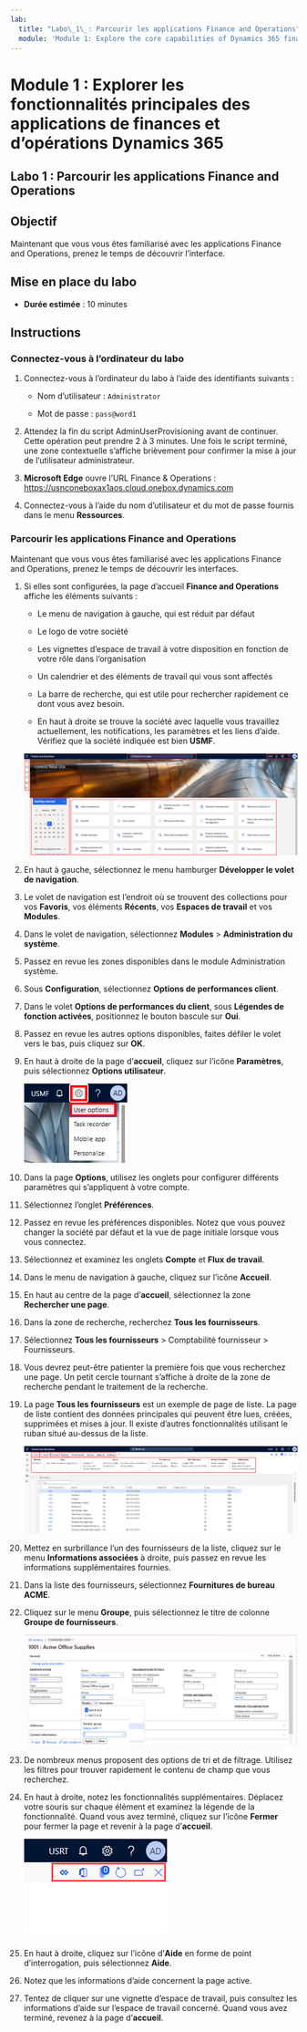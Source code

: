 ```yaml
---
lab:
  title: "Labo\_1\_: Parcourir les applications Finance and Operations"
  module: 'Module 1: Explore the core capabilities of Dynamics 365 finance and operations apps'
---
```


# Module 1 : Explorer les fonctionnalités principales des applications de finances et d’opérations Dynamics 365

## Labo 1 : Parcourir les applications Finance and Operations

## Objectif

Maintenant que vous vous êtes familiarisé avec les applications Finance and Operations, prenez le temps de découvrir l’interface.

## Mise en place du labo

- **Durée estimée** : 10 minutes

## Instructions

### Connectez-vous à l’ordinateur du labo

1.  Connectez-vous à l’ordinateur du labo à l’aide des identifiants suivants :

    - Nom d’utilisateur : `Administrator`

    - Mot de passe : `pass@word1`

1.  Attendez la fin du script AdminUserProvisioning avant de continuer. Cette opération peut prendre 2 à 3 minutes. Une fois le script terminé, une zone contextuelle s’affiche brièvement pour confirmer la mise à jour de l’utilisateur administrateur. 

1.  **Microsoft Edge** ouvre l’URL Finance & Operations : <https://usnconeboxax1aos.cloud.onebox.dynamics.com>

1.  Connectez-vous à l’aide du nom d’utilisateur et du mot de passe fournis dans le menu **Ressources**. 


### Parcourir les applications Finance and Operations

Maintenant que vous vous êtes familiarisé avec les applications Finance and Operations, prenez le temps de découvrir les interfaces.

1.  Si elles sont configurées, la page d’accueil **Finance and Operations** affiche les éléments suivants :

    - Le menu de navigation à gauche, qui est réduit par défaut

    - Le logo de votre société

    - Les vignettes d’espace de travail à votre disposition en fonction de votre rôle dans l’organisation

    - Un calendrier et des éléments de travail qui vous sont affectés

    -  La barre de recherche, qui est utile pour rechercher rapidement ce dont vous avez besoin.

    - En haut à droite se trouve la société avec laquelle vous travaillez actuellement, les notifications, les paramètres et les liens d’aide. Vérifiez que la société indiquée est bien **USMF**.

    ![Capture d’écran de la page d’accueil de Dynamics 365 Finance and Operations avec des zones mises en évidence.](./media/lab-navigate-finance-and-operations-apps-04.png)

2.  En haut à gauche, sélectionnez le menu hamburger **Développer le volet de navigation**.

3.  Le volet de navigation est l’endroit où se trouvent des collections pour vos **Favoris**, vos éléments **Récents**, vos **Espaces de travail** et vos **Modules**.

4.  Dans le volet de navigation, sélectionnez **Modules** > **Administration du système**.

5.  Passez en revue les zones disponibles dans le module Administration système.

6.  Sous **Configuration**, sélectionnez **Options de performances client**.

7.  Dans le volet **Options de performances du client**, sous **Légendes de fonction activées**, positionnez le bouton bascule sur **Oui**.

8.  Passez en revue les autres options disponibles, faites défiler le volet vers le bas, puis cliquez sur **OK**.

9.  En haut à droite de la page d’**accueil**, cliquez sur l’icône **Paramètres**, puis sélectionnez **Options utilisateur**.

    ![Capture d’écran de l’icône Paramètres et de la liste déroulante Options utilisateur.](./media/lab-navigate-finance-and-operations-apps-05.png)

10. Dans la page **Options**, utilisez les onglets pour configurer différents paramètres qui s’appliquent à votre compte.

11. Sélectionnez l’onglet **Préférences**.

12. Passez en revue les préférences disponibles. Notez que vous pouvez changer la société par défaut et la vue de page initiale lorsque vous vous connectez.

13. Sélectionnez et examinez les onglets **Compte** et **Flux de travail**.

14. Dans le menu de navigation à gauche, cliquez sur l’icône **Accueil**.

15. En haut au centre de la page d’**accueil**, sélectionnez la zone **Rechercher une page**.

16. Dans la zone de recherche, recherchez **Tous les fournisseurs**.

17. Sélectionnez **Tous les fournisseurs** > Comptabilité fournisseur > Fournisseurs.

18. Vous devrez peut-être patienter la première fois que vous recherchez une page. Un petit cercle tournant s’affiche à droite de la zone de recherche pendant le traitement de la recherche.

19. La page **Tous les fournisseurs** est un exemple de page de liste. La page de liste contient des données principales qui peuvent être lues, créées, supprimées et mises à jour.  Il existe d’autres fonctionnalités utilisant le ruban situé au-dessus de la liste.

    ![Capture d’écran de la liste Tous les fournisseurs avec les fonctionnalités du menu mises en évidence.](./media/lab-navigate-finance-and-operations-apps-06.png)

20. Mettez en surbrillance l’un des fournisseurs de la liste, cliquez sur le menu **Informations associées** à droite, puis passez en revue les informations supplémentaires fournies.

21. Dans la liste des fournisseurs, sélectionnez **Fournitures de bureau ACME**.

22. Cliquez sur le menu **Groupe**, puis sélectionnez le titre de colonne **Groupe de fournisseurs**.

    ![Capture d’écran du titre de colonne Groupe de fournisseurs pour ACME Office Supplies (Fournitures de bureau ACME).](./media/lab-navigate-finance-and-operations-apps-07.png)

23. De nombreux menus proposent des options de tri et de filtrage. Utilisez les filtres pour trouver rapidement le contenu de champ que vous recherchez.

24. En haut à droite, notez les fonctionnalités supplémentaires. Déplacez votre souris sur chaque élément et examinez la légende de la fonctionnalité. Quand vous avez terminé, cliquez sur l’icône **Fermer** pour fermer la page et revenir à la page d’**accueil**.

    ![Capture d’écran du menu situé en haut à droite de la page Liste affichant des fonctionnalités supplémentaires qui permettent de se connecter à Power Apps ou aux applications Office, et les boutons Document joint, Actualiser la page, Ouvrir dans une nouvelle fenêtre et Fermer.](./media/lab-navigate-finance-and-operations-apps-08.png)

25. En haut à droite, cliquez sur l’icône d’**Aide** en forme de point d’interrogation, puis sélectionnez **Aide**.

26. Notez que les informations d’aide concernent la page active.

27. Tentez de cliquer sur une vignette d’espace de travail, puis consultez les informations d’aide sur l’espace de travail concerné. Quand vous avez terminé, revenez à la page d’**accueil**.

